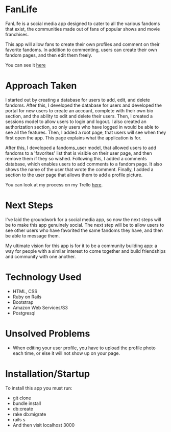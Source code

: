 # FanLife

FanLife is a social media app designed to cater to all the various fandoms that exist, the communities made out of fans of popular shows and movie franchises.

This app will allow fans to create their own profiles and comment on their favorite fandoms. In addition to commenting, users can create their own fandom pages, and then edit them freely.

You can see it [here](https://dry-cliffs-56058.herokuapp.com/)


# Approach Taken

I started out by creating a database for users to add, edit, and delete fandoms. After this, I developed the database for users and developed the portal for new users to create an account, complete with their own bio section, and the ability to edit and delete their users. Then, I created a sessions model to allow users to login and logout. I also created an authorization section, so only users who have logged in would be able to see all the features. Then, I added a root page, that users will see when they first open the app. This page explains what the application is for.

After this, I developed a fandoms_user model, that allowed users to add fandoms to a 'favorites' list that is visible on their user page, and then remove them if they so wished. Following this, I added a comments database, which enables users to add comments to a fandom page. It also shows the name of the user that wrote the comment. Finally, I added a section to the user page that allows them to add a profile picture.

You can look at my process on my Trello [here](https://trello.com/b/pERwJFnw/project-2).


# Next Steps
I've laid the groundwork for a social media app, so now the next steps will be to make this app genuinely  social. The next step will be to allow users to see other users who have favorited the same fandoms they have, and then be able to message them.

My ultimate vision for this app is for it to be a community building app: a way for people with a similar interest to come together and build friendships and community with one another.


# Technology Used

* HTML, CSS
* Ruby on Rails
* Bootstrap
* Amazon Web Services/S3
* Postgresql


# Unsolved Problems
* When editing your user profile, you have to upload the profile photo each time, or else it will not show up on your page.


# Installation/Startup
To install this app you must run:

* git clone
* bundle install
* db:create
* rake db:migrate
* rails s
* And then visit localhost 3000
